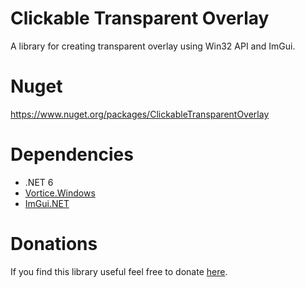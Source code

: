 # Clickable Transparent Overlay
A library for creating transparent overlay using Win32 API and ImGui.

# Nuget

https://www.nuget.org/packages/ClickableTransparentOverlay

# Dependencies

* .NET 6
* [Vortice.Windows](https://github.com/amerkoleci/Vortice.Windows)
* [ImGui.NET](https://github.com/mellinoe/ImGui.NET/)

# Donations

If you find this library useful feel free to donate [here](https://www.paypal.com/paypalme/Ghelper).
